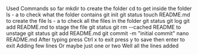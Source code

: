 Used Commands so far
mkdir to create the folder
cd <folder> to get inside the folder
ls - a to check what the folder contains
git init 
git status
touch README.md to create the file
ls - a to check all the files in the folder
git status
git log
git add README.md to stage the file
git status
git rm --cached README to unstage
git status
git add README.md
git commit -m "initial commit"
nano README.md
After typing press Ctrl x to exit
press y to save
then enter to exit
Adding few lines 
Or maybe just one or two
Well all the lines added
